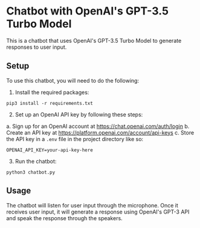 # Chatbot with OpenAI's GPT-3.5 Turbo Model

This is a chatbot that uses OpenAI's GPT-3.5 Turbo Model to generate responses to user input.

## Setup

To use this chatbot, you will need to do the following:

1. Install the required packages:

`pip3 install -r requirements.txt`

2. Set up an OpenAI API key by following these steps:

a. Sign up for an OpenAI account at https://chat.openai.com/auth/login
b. Create an API key at https://platform.openai.com/account/api-keys
c. Store the API key in a `.env` file in the project directory like so:

   ```
   OPENAI_API_KEY=your-api-key-here
   ```

3. Run the chatbot:

`python3 chatbot.py`

## Usage

The chatbot will listen for user input through the microphone. Once it receives user input, it will generate a response using OpenAI's GPT-3 API and speak the response through the speakers.
